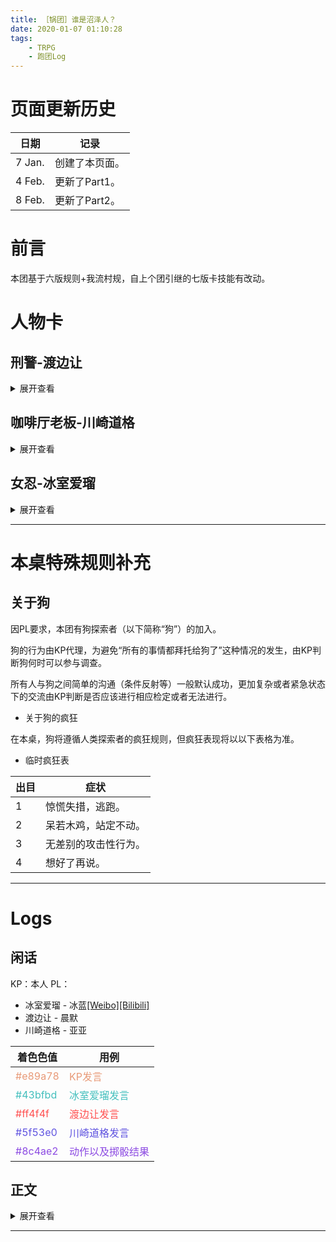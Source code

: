 ```yaml
---
title: ［锅团］谁是沼泽人？
date: 2020-01-07 01:10:28
tags:
    - TRPG
    - 跑团Log
---
```


# 页面更新历史

日期 | 记录
--- | ---
7 Jan. | 创建了本页面。
4 Feb. | 更新了Part1。
8 Feb. | 更新了Part2。

<!-- more -->
# 前言

本团基于六版规则+我流村规，自上个团引继的七版卡技能有改动。

# 人物卡

## 刑警-渡边让

<details>
<summary>展开查看</summary>

项目 | 内容
--- | ---
性别 | 男
年龄 | 22
职业 | 刑警
居住地 | 东京
出生地 | 琦玉

经历：
* 生命は死せる街の下で
以个人的身份参与调查并挫败了东京赤羽地方的狂信徒企图【以哈斯陶吕克的力量将人类全人类改造为不死的存在】的计划。
战胜了修格斯。

<details>
<summary>展开属性</summary>

* 基础属性

属性 | 值
--- | ---
STR | 16
DEX | 7
CON | 10
APP | 9
POW | 13
SIZ | 11
INT | 13
EDU | 13

* 衍生属性

属性 | 值
--- | ---
IDEA | 65
LUCK | 65
KNOW | 65
HP | 11
MP | 13
SAN | 57/65
DB  | +1D4

</details>

<details>
<summary>展开技能</summary>

技能 | 成功率
--- | ---
<font color=#FF0033>克苏鲁神话</font> | <font color=#FF0033>7%</font>
法律 | 50%
生物学 | 71%
机械维修 | 70%
信誉 | 16%
劝说 | 22%
攀爬 | 50%
聆听 | 69%
侦查 | 70%
拳击 | 75%
躲闪 | 60%
手枪 | 75%

</details>

<details>
<summary>展开备注</summary>

* 武器

武器 | % | 伤害 | 故障 | 射程 | 次数 | 装弹量 | 耐久
--- | --- | --- | --- | --- | --- | --- | ---
Beretta M9 | 75 | 1D10 | 98 | 15yd | 2 | 15 | 8
.50 Desert Eagle | 75 | 3D6+3 | 00 | 25yd | 2 | 6 | 10

* 随身物品

物品 | 数量
--- | ---
Desert Eagle弹匣 | 2（包括枪身内的）
Beretta M9弹匣 | 3（包括枪身内的）
手机 | 1
钱包 | 1

</details>
</details>

## 咖啡厅老板-川崎道格

<details>
<summary>展开查看</summary>

项目 | 内容
--- | ---
性别 | 男
年龄 | 22
职业 | 咖啡厅老板
居住地 | 东京
出生地 | S市

经历：
* とりゃんせ
在S市建筑公司大小姐户成叶月被乌波‧萨斯拉掳走后，部分参与了对其的搜救工作。
曾直接面对乌波‧萨斯拉的追杀，但最终成功与相关人士封印之。

<details>
<summary>展开属性</summary>

* 基础属性

属性 | 值
--- | ---
STR | 11
DEX | 7
CON | 12
APP | 14
POW | 14
SIZ | 11
INT | 11
EDU | 13

* 衍生属性

属性 | 值
--- | ---
IDEA | 55
LUCK | 70
KNOW | 65
HP | 12
MP | 14
SAN | 70/70
DB  | 0

</details>

<details>
<summary>展开技能</summary>

技能 | 成功率
--- | ---
<font color=#FF0033>克苏鲁神话</font> | <font color=#FF0033>3%</font>
医学 | 40%
机械维修 | 44%
电器维修 | 40%
快速交谈 | 42%
劝说 | 70%
侦查 | 55%
急救 | 50%
潜行 | 75%
动物驯养 | 82%

</details>

<details>
<summary>宠物狗-萨瓦拉</summary>

* 基本信息

项目 | 内容
--- | ---
品种 | 金毛寻回犬
性别 | 雄性
年龄 | 3岁

* 基础属性

属性 | 值 | 参考骰
STR | 11 | 3D6
DEX | 12 | **6D3**
CON | 6 | **3D3**
APP | 9 | 3D6
POW | 13 | 3D6
SIZ | 8 | **4D3**
INT | 9 | **2D6**
EDU | 13 | 3D6+3

\*注：参考骰是KP稍微调查并考虑后决定的，可能与现实情况有差异。

* 衍生属性

属性 | 值
--- | ---
IDEA | 45
LUCK | 65
KNOW | 65
HP | 7
MP | **0**
SAN | 65/65
DB | 0

* 技能

技能 | 成功率
--- | ---
游泳 | 80%
聆听/嗅觉 | 90%
侦查 | 80%
躲闪 | 75%
撕咬 | 75
取物 | 75%

\*注：撕咬：1D6+DB。

</details>
</details>

## 女忍-冰室爱瑠

<details>
<summary>展开查看</summary>

项目 | 内容
--- | ---
性别 | 女
年龄 | 19
职业 | 忍者
居住地 | ？
出生地 | 东京

<details>
<summary>展开属性</summary>

* 基础属性

属性 | 值
--- | ---
STR | 14
DEX | 14
CON | 7
APP | 16
POW | 12
SIZ | 13
INT | 12
EDU | 13

* 衍生属性

属性 | 值
--- | ---
IDEA | 60
LUCK | 60
KNOW | 65
HP | 12
MP | 10
SAN | 60/60
DB  | +1D4

</details>

<details>
<summary>展开技能</summary>

技能 | 成功率
--- | ---
快速交谈 | 58%
聆听 | 50%
侦查 | 65%
躲藏 | 60%
潜行 | 75%
跟踪 | 60%
投掷 | 75%
躲闪 | 75%

</details>

<details>
<summary>展开备注</summary>

* 人物简介

作为不忍流忍者后人从小被安排在东京都上野的不忍流道场做忍者的修行，在忍者已经退出历史舞台的今天以流派代代传下来的技巧来进行着一些上不得台面的行动自力更生。在社会中的正常学校学习基础知识到中学毕业后就专心在道场修行忍术，并在18岁时完成了全部的忍者教育获得免许皆传（出师）。忍者会以自己拥有的一切作为武器与工具，包括自己的外貌。

* 武器

武器 | % | 伤害 | 故障 | 射程 | 次数 | 装弹量 | 耐久
--- | --- | --- | --- | --- | --- | --- | ---
Browning M1906 | 20 | 1D6 | 00 | 3yd | 2 | 6 | 5
苦无 | 50</br>75 | 1D4+DB</br>1D4+0.5DB | 不适用 | 近身</br>6yr | 1</br>2 | 不适用 | 9

\*注：苦无数据第一行为作匕首使用，第二行为投掷用。


* 随身物品

物品 | 数量
--- | ---
苦无 | 6
Browning M1906 | 2（包括枪身内的）
夜行衣 | 一套

</details>
</details>

---

# 本桌特殊规则补充

## 关于狗

因PL要求，本团有狗探索者（以下简称“狗”）的加入。

狗的行为由KP代理，为避免“所有的事情都拜托给狗了”这种情况的发生，由KP判断狗何时可以参与调查。

所有人与狗之间简单的沟通（条件反射等）一般默认成功，更加复杂或者紧急状态下的交流由KP判断是否应该进行相应检定或者无法进行。

* 关于狗的疯狂

在本桌，狗将遵循人类探索者的疯狂规则，但疯狂表现将以以下表格为准。

* 临时疯狂表

出目 | 症状
--- | ---
1 | 惊慌失措，逃跑。
2 | 呆若木鸡，站定不动。
3 | 无差别的攻击性行为。
4 | 想好了再说。

---

# Logs

## 闲话

KP：本人
PL：
* 冰室爱瑠 - 冰蓝[[Weibo]](https://www.weibo.com/407748192?refer_flag=1005055013)[[Bilibili]](http://space.bilibili.com/107024?share_medium=android&share_source=copy_link&bbid=43de09c349d9a28f6176726825ac23db&ts=1578363105364
)
* 渡边让 - 晨默
* 川崎道格 - 亚亚

着色色值 | 用例
--- | ---
<font color=#e89a78>#e89a78</font> | <font color=#e89a78>KP发言</font>
<font color=#43bfbd>#43bfbd</font> | <font color=#43bfbd>冰室爱瑠发言</font>
<font color=#ff4f4f>#ff4f4f</font> | <font color=#ff4f4f>渡边让发言</font>
<font color=#5f53e0>#5f53e0</font> | <font color=#5f53e0>川崎道格发言</font>
<font color=#8c4ae2>#8c4ae2</font> | <font color=#8c4ae2>动作以及掷骰结果</font>

## 正文

<details>
<summary>展开查看</summary>

### Part 1 

> 冬日，小雪，青灰色的狗与疯掉的警察。

<details>
<summary>Spoiler</summary>

<font color=#e89a78><[菜KP]阿锅> 窗外下起了小雪，屋里开起了暖气，马上又是不讨喜的冬季了。自从那次以来都没什么足够大的事能够惊动刑警们。办公室里暖和的空气把人们麻痹得不想动弹。但是对于渡边刑警来说，能够继续这样懒洋洋划水的时间看来已经结束了。</font>
<font color=#e89a78><[菜KP]阿锅> “渡边刑警，有，呃，有位小朋友找你。”一位同事来到渡边身边向他传话。</font>
<font color=#8c4ae2>* 渡边让 闻言，谢过同事，起身走向办公室门口。</font>
<font color=#e89a78><[菜KP]阿锅> 从门上的玻璃看出去，在警署的接待处那里站着一位娇小的少女，好奇的四处张望着。</font>
<font color=#ff4f4f><渡边让> “就是那孩子了吧。”</font>
<font color=#8c4ae2>* 渡边让 快步走向少女，露出常用的爽朗笑容。</font>
<font color=#ff4f4f><渡边让> “你好，我就是渡边让。找我有什么事吗？”</font>
<font color=#8c4ae2>* 渡边让 出于职业习惯，渡边快速打量了一下面前的小姑娘</font>
<font color=#e89a78><[菜KP]阿锅> 少女留着一头美丽的乌黑长发，身材也生得匀称得体。就算只提相貌，也是万里挑一的类型，想必长大了以后必定能成倾城的美人吧。只不过唯一有些奇怪的是少女的装束，一般不会有人在下着雪的天气还穿着白色连衣裙和凉鞋吧，从少女通红的手肘和膝盖看来她应该冻得不轻。</font>
<font color=#e89a78><[菜KP]阿锅> 少女听到声音，转向了声音的方向。对着手里拽着的相片确定了渡边就是自己要找的人之后，少女开口了。</font>
<font color=#e89a78><少女> “那个，请问，您就是渡边先生对吧……请帮帮我…找找爸爸吧…”</font>
<font color=#e89a78><[菜KP]阿锅> 少女仰着头，直视着渡边的双目，就这样等待着渡边的回应。而被少女盯着的渡边也看出了她眼神中可见的焦急之色。</font>
<font color=#ff4f4f><渡边让> “人口失踪？这个不归刑事科管啊……在这之前你报过警了吗？”话虽如此，渡边还是拿出怀里的记事本，示意少女去一旁的会客室。</font>
<font color=#e89a78><[菜KP]阿锅> 少女稍微点了点头，跟在渡边身后来到会客室。坐下之后，少女回答渡边的问题道。</font>
<font color=#e89a78><少女> “……还没有，报警过。但是渡边先生应该是认识爸爸的吧…！因为……”</font>
<font color=#e89a78><[菜KP]阿锅> 一边说着，一边将手里拽得皱巴巴的相片递到渡边面前。</font>
<font color=#8c4ae2>* 渡边让 进入会客室后打开暖气，接过相片。</font>
<font color=#e89a78><[菜KP]阿锅> 相片上有两个人，渡边认出其中一个是学生时代的自己，而另一个人，则是自己曾经的生物课教授，名为月见里柊。</font>
<font color=#e89a78><[菜KP]阿锅> 渡边回忆起关于教授的事：教授一年前因为车祸，双腿落下疾患行走困难，而且一只眼睛也几乎失去视力，便从学校辞职了。</font>
<font color=#e89a78><[菜KP]阿锅> 教授的妻子则因为多年前在产下其女儿天音之后的医疗事故不幸去世。</font>
<font color=#ff4f4f><渡边让> “月见教授？”</font>
<font color=#8c4ae2>* 渡边让 递给少女一杯热水后，坐下摊开笔记本</font>
<font color=#e89a78><少女> “对…！”</font>
<font color=#e89a78><[菜KP]阿锅> 见渡边认出了照片上的人，少女显得稍微有些安心了。</font>
<font color=#ff4f4f><渡边让> “那么，月见里小姐，你是什么时候发现教授失踪的？”</font>
<font color=#e89a78><少女> “嗯…一周前，我回到家的时候就不知道爸爸去哪里了……”</font>
<font color=#e89a78><少女> “之后在家里找遍了也没能找到…”</font>
<font color=#ff4f4f><渡边让> “手机也没能联系上吗？”</font>
<font color=#e89a78><少女> “手机…也没能联系上啊。不过一般来说爸爸不会出门的，因为腿脚不方便。”</font>
<font color=#ff4f4f><渡边让> （这孩子目前也没什么有效信息啊…）</font>
<font color=#e89a78><少女> “…那个，渡边先生能不能也来家里看看，帮忙找找爸爸。他那样子肯定没法出门的，所以一定在家里……”</font>
<font color=#e89a78><[菜KP]阿锅> 少女说到后半句，比起像是有条理的推理，更像是一厢情愿的相信罢了。</font>
<font color=#ff4f4f><渡边让> 这么想着，渡边顺势问出口：“那么月见里小姐第一反应为什么不是报警而是直接找作为学生的我呢？”</font>
<font color=#e89a78><少女> “…嗯，因为渡边先生和爸爸一起照过相片…？”少女给出了这么一个无厘头的回答。“应该对爸爸的事情很熟悉吧…还是说，其实不是…？”</font>
<font color=#e89a78><[菜KP]阿锅> 少女说到最后看起来有些灰心，原本坐得笔直的身体就这样脱力般地靠到了沙发背上。</font>
<font color=#ff4f4f><渡边让> “……”</font>
<font color=#8c4ae2>* 渡边让 合上记事本，认命地站起身来。</font>
<font color=#ff4f4f><渡边让> “我跟你去看看吧。”</font>
<font color=#ff4f4f><渡边让> 渡边到办公室跟同事打了声招呼：“熊吉！我这边有点事要调查，能借用一下你的车吗？”</font>
<font color=#e89a78><[菜KP]阿锅> 熊吉听到渡边的请求，果断的把车钥匙给扔了过来。“前辈路上小心！”</font>
<font color=#8c4ae2>* 渡边让 接过钥匙，把挂在办公室的备用大衣递给月见里。</font>
<font color=#ff4f4f><渡边让> “刚洗过的。不介意的话。”</font>
<font color=#e89a78><[菜KP]阿锅> 少女接过大衣，愣了一下，然后把大衣给披上了。</font>
<font color=#ff4f4f><渡边让> “谢了！下次宵夜我请！”渡边大声道。</font>
<font color=#e89a78><[菜KP]阿锅> 办公室里爆发出一声欢呼。</font>
<font color=#e89a78><[菜KP]阿锅> 在少女的导航下，渡边花了近乎一个小时终于来到了教授的房子前。眼前这座欧式建筑的门牌上写着“月见里”，乍一看十分气派，虽然位于城郊，但想必也要有一定的资产才能住得起这么豪华的房子。虽然这么说，里面看起来却不像有人在住的样子，一楼的窗台上甚至已经布满了爬山虎，大概再过个一年半载的话还能成为当地鬼屋传说的发源地也说不定。附近几乎没什么人在路上，可能也是因为这铺满地面的银色地毯冻得人不敢出门吧。这条街上唯一还有点生活气息的就只有街对面的一家咖啡厅了。</font>
<font color=#8c4ae2>* 渡边让 多少被震撼了一下。</font>
<font color=#8c4ae2>* 渡边让 下车时看了一眼对面的咖啡厅。</font>
<font color=#e89a78><[菜KP]阿锅> 斜对面的咖啡厅看起来冷冷清清，只有一两位客人坐在里面看着报纸，甚至还有咖啡店的员工在趁着没什么客人做着清洁。</font>
<font color=#ff4f4f><渡边让> 渡边跟着月见里进了意料外的豪宅。</font>
<font color=#e89a78><[菜KP]阿锅> 渡边→聆听[69]检定</font>
> <font color=#8c4ae2>* 渡边让 进行聆听判定: 1d100=91=91(失败)</font>

<font color=#e89a78><[菜KP]阿锅> 房子很大。不仅从外面看起来很大，里面也很大，内部装潢也是意料外的豪华。浓厚的欧式建筑气息从房间的各个角落渗出来。只不过现在这一栋豪宅里多少已经落上了一层灰尘。玄关处所有的鞋子都摆的整整齐齐，只不过也都落上了一层灰，有好一段时间没有被使用过了的样子。</font>
<font color=#8c4ae2>* 渡边让 渡边四处打量着。</font>
<font color=#e89a78><[菜KP]阿锅> 渡边→侦察[70]检定</font>
> <font color=#8c4ae2>* 渡边让 进行侦查判定: 1d100=63=63</font>

<font color=#e89a78><[菜KP]阿锅> 从玄关往里看去，客厅看起来也是没有被人使用过的痕迹。客厅另一头有一条宽敞的走廊，大概是通向厨房之类的地方吧。</font>
<font color=#e89a78><[菜KP]阿锅> 客厅的走廊旁是上楼的楼梯，不过楼上的情况就没法从这里直接看到了。</font>
<font color=#ff4f4f><渡边让> “你这一周都不在家吗？”</font>
<font color=#ff4f4f><渡边让> “这么大的房子，我还以为教授会叫家政打理。”</font>
<font color=#e89a78><少女> “不是的…最近两天我在外面找爸爸。不过前面几天一直都在家。”</font>
<font color=#ff4f4f><渡边让> “所以为什么宁可自己找，也不去寻求警方的帮助呢？失踪超过48小时就已经可以立案了，报警怎么想都更可靠吧。”</font>
<font color=#ff4f4f><渡边让> “我没有别的意思，只是有点不明白。”</font>
<font color=#e89a78><[菜KP]阿锅> 渡边→人类学[1]/心理学[5]（暗骰）</font>
> <font color=#8c4ae2>* 渡边让 进行人类学判定: 1d100=64=64</font>

<font color=#e89a78><[菜KP]阿锅> 少女听到渡边犀利的发问支支吾吾好一会儿说不上话，最后用蚊子一般大小的声音说出来一句“我不知道……”。这一连串的事情给渡边的感觉大概只会使得渡边觉得眼前的少女莫名其妙吧。</font>
<font color=#8c4ae2>* 渡边让 叹了口气。</font>
<font color=#ff4f4f><渡边让> “别紧张。”渡边放轻声音，拿了几枚糖果递给月见里。“那么教授平时常待的房间在哪里呢？能带我过去看看吗？”</font>
<font color=#e89a78><[菜KP]阿锅> 少女接过糖果，就这样拽在手上带着渡边往楼上走。“爸爸的话，一般会呆在卧室和书房吧…”</font>
<font color=#e89a78><[菜KP]阿锅> 走上楼梯，二楼是一条和楼梯垂直的走廊。向左是卧室，向右则是书房的方向。</font>
<font color=#e89a78><少女> “渡边先生要先去哪边看看呢？”</font>
<font color=#ff4f4f><渡边让> “那么就……”</font>
<font color=#8c4ae2>* 渡边让 径直走向书房。</font>
<font color=#e89a78><[菜KP]阿锅> “啊…抱歉，忘记给渡边先生泡茶了……稍等一下，我很快就上来！”少女突然想起什么，冒冒失失的跑下了楼。“马上就好！”好像不放心似的，少女在楼下泡茶的时候还补了一句。</font>
<font color=#ff4f4f><渡边让> “啊！不用……”渡边看着她一路跑远，“……麻烦了。”</font>
<font color=#8c4ae2>* 渡边让 推开书房门，观察着房间。</font>
<font color=#e89a78><[菜KP]阿锅> 渡边→侦察[70]检定</font>
> <font color=#8c4ae2>* 渡边让 进行侦查判定: 1d100=24=24</font>

<font color=#e89a78><[菜KP]阿锅> 推开书房的门，渡边感觉到一股强烈的不适感。并不是自己的身体发生了什么，而是房间内的装潢引起了渡边一阵强烈的眩晕——这个房间里没有任何的“角度”。比起这怪异的装潢更令渡边惊诧的是，月见里教授就坐在书桌前，翻看着什么书。</font>
<font color=#e89a78><[菜KP]阿锅> 见到渡边来了，教授合上书本。“这不是渡边君吗！你怎么突然来了，可真是帮了大忙了！”教授露出会心的笑容朝渡边搭话到。</font>
<font color=#ff4f4f><渡边让> “月见里……教授？”渡边下意识转头看向楼梯方向。</font>
<font color=#ff4f4f><渡边让> “您什么时候回来的？”</font>
<font color=#e89a78><月见里柊> “我啊，一直都在这个房子里啊？”</font>
<font color=#8c4ae2>* 渡边让 抬表看了眼时间。</font>
<font color=#e89a78><[菜KP]阿锅> 现在是下午三点半。</font>
<font color=#e89a78><月见里柊> “倒是渡边君，你怎么突然有时间来找我这个老头子了？来叙旧吗啊哈哈。”</font>
<font color=#e89a78><月见里柊> “来来来，别在那傻站着了，进来坐。”</font>
<font color=#e89a78><[菜KP]阿锅> 教授指了指书房的沙发。</font>
<font color=#ff4f4f><渡边让> “教授抱歉，失陪一下！”</font>
<font color=#8c4ae2>* 渡边让 带着被愚弄的些许怒意，冲下楼梯。</font>
<font color=#e89a78><[菜KP]阿锅> 在渡边快要冲到楼梯口的时候，突然感觉手背传来灼烧般的刺痛感。</font>
<font color=#e89a78><[菜KP]阿锅> “抱歉啊渡边君，我现在有些麻烦事，能不能麻烦你先帮我接手一下呢？本来想让你坐下和你谈谈的，不过看你这么急着要走，果然还是只能先强推给你了，虽然很抱歉。”书房方向传来了教授的声音。</font>
<font color=#ff4f4f><渡边让> “嘶——”渡边下意识看向手背。</font>
<font color=#e89a78><[菜KP]阿锅> 渡边→克苏鲁神话[7]检定</font>
> <font color=#8c4ae2>* 渡边让 进行克苏鲁神话判定: 1d100=97=97</font>

<font color=#e89a78><[菜KP]阿锅> 被突如其来一连串事件冲昏了头脑的渡边根本不知道右手背上那刻着的到底是什么鬼画符，但是总归是有不妙的感觉萦绕在心头。</font>
<font color=#8c4ae2>* 渡边让 仔细听了听楼下的声音。</font>
<font color=#e89a78><[菜KP]阿锅> 渡边→聆听[69]检定</font>
> <font color=#8c4ae2>* 渡边让 进行聆听判定: 1d100=1=1</font>

<font color=#e89a78><[菜KP]阿锅> 楼下厨房里的少女似乎还在自顾自地哼着小曲泡着茶。</font>
<font color=#ff4f4f><渡边让> “是教授您让天音小姐把我哄骗过来的吗？”渡边强撑着笑容，稳住声音，转身看向书房。</font>
<font color=#e89a78><月见里柊> “……天音？”
<font color=#e89a78><[菜KP]阿锅> 虽然隔得很远，但是渡边还是能感受到教授的语调变得更加低沉了。
<font color=#e89a78><月见里柊> “你又知道些什么呢？不过确实啊，把“狗”打发走了之后我也该去把天音给带回来了。”</font>
<font color=#e89a78><月见里柊> “那么，就由渡边君先帮我照顾一下那只狗吧。我还有更重要的事情要做，抱歉。”</font>
<font color=#e89a78><[菜KP]阿锅> 月见里教授猛地站起身来，看上去是打算离开。但是大概是由于腿脚不便，还没站稳身子便倒了下去。挥舞着拐杖倒下的教授打碎了玻璃，就这样直直的从窗户翻落了下去。</font>
<font color=#ff4f4f><渡边让> “月见里教授！”</font>
<font color=#8c4ae2>* 渡边让 渡边下意识扑向窗边。</font>
<font color=#e89a78><[菜KP]阿锅> 冲刺到窗边朝下看去的渡边并没有发现教授的身影，只留下一堆玻璃渣孤零零的躺在雪地里。</font>
<font color=#ff4f4f><渡边让> “看来又是麻烦事啊……”渡边看着手背的符号，环顾四周，不由苦笑。</font>
<font color=#ff4f4f><渡边让> “不过狗……？”</font>
<font color=#e89a78><[菜KP]阿锅> 苦笑着的渡边发现了窗边正在发生的奇异事件——从那打碎的玻璃的角上正在不断喷出青灰色的烟雾。其既没有上浮，也没有下沉，就这样不遵从任何物理定律般的就在空间中扩散开来，在书房中打开了一个有着令人厌恶颜色的裂缝。</font>
<font color=#e89a78><[菜KP]阿锅> 从那裂缝中首先出现的，是大概某种难以名状的生物的头颅吧，其上覆满了青绿色的黏液，而那个像嘴巴一般的裂缝处的黏液则已经丰盈到了会滴落的程度。光是看到这黏液就知道这是绝对不可以触碰的东西。</font>
<font color=#e89a78><[菜KP]阿锅> 渐渐地，那个生物的身体，爪子，后腿都从裂隙中探了出来。这大概就是教授所说的“狗”了，虽然看起来完全和那种可爱的动物搭不上边，但是确实有着像是狗的形态。相反，这生物只令人心生恐惧，厌恶，其想要杀死眼前的渡边的恶意充斥在了这半开放着的书房的每一个角落。</font>
<font color=#e89a78><[菜KP]阿锅> 故，渡边→SanCheck[57]</font>
> <font color=#8c4ae2>* 渡边让 进行SanCheck判定: 1d100=93=93</font>

<font color=#e89a78><[菜KP]阿锅> 渡边→San减值：-1D20</font>
> <font color=#8c4ae2>* 渡边让 进行San减值判定: 1d20=18=18</font>

<font color=#e89a78><[菜KP]阿锅> 渡边→灵感[65]</font>
> <font color=#8c4ae2>* 渡边让 进行灵感判定: 1d100=5=5</font>

<font color=#e89a78><[菜KP]阿锅> 渡边在见到这充满了恶意的生物后，心理防线终于崩溃了。原本美好的冬日下午急转直下再次变成了和这些怪奇生物打交道的下午，跌落下楼却又不见踪影的教授，莫名其妙的少女……到底这又是在唱哪出呢？作为那只“狗”出现的源头的玻璃碎片现在看来也是那么的令人恐惧，那大概就是导致这一切发生的元凶吧，渡边这么想着。</font>
<font color=#e89a78><[菜KP]阿锅> 渡边→不定期疯狂：尖锐物体恐惧症</font>
<font color=#e89a78><[菜KP]阿锅> ——战斗轮——</font>
<font color=#e89a78><[菜KP]阿锅> 敏捷排序：“狗”：11→渡边：7</font>
<font color=#e89a78><[菜KP]阿锅> ——“狗”</font>
<font color=#e89a78><[菜KP]阿锅> 那只看起来像是狗的生物丝毫没有犹豫，缝隙般的嘴巴突然长大，伸出青蓝色的舌头朝渡边袭来。</font>
> <font color=#8c4ae2>* [菜KP]阿锅 进行舌头攻击判定: 1d100=57=57</font>

<font color=#8c4ae2>* 渡边让 现在大概只有毫无理智的吼叫才能表达情绪，然而极度的恐惧却又扼住了渡边的喉咙，自以为的怒吼变作了泄出唇边的呜咽。面对突如其来的攻击，只剩下身体本能作出的躲闪动作。</font>
> <font color=#8c4ae2>* 渡边让 进行躲闪判定: 1d100=61=61</font>

<font color=#e89a78><[菜KP]阿锅> 渡边→幸运[65]</font>
> <font color=#8c4ae2>* 渡边让 进行幸运判定: 1d100=62=62</font>

<font color=#e89a78><[菜KP]阿锅> 即使这翻滚的动作因为恐惧而变得生硬，但似乎渡边那股强烈的求生欲望还是救了渡边一命。“狗”那青色的，沾满黏液的舌头划过空气和渡边的头发尖，只留下嘶嘶的声音。</font>
<font color=#e89a78><[菜KP]阿锅> 渡边→侦察[70]/灵感[65]</font>
> <font color=#8c4ae2>* 渡边让 进行侦查判定: 1d100=6=6</font>

<font color=#e89a78><[菜KP]阿锅> 即使被恐惧占据了身体，作为警察的渡边仍然敏锐地发现了一个事实——那只“狗”的能力并没有完全的被解放出来。细看那骇人的头颅会发现其仍不完整，“狗”的身体也若影若现，大概是被什么东西给封印了力量吧。即使是在这种情况下，这只“狗”仍然险些击中自己，渡边在恐惧之余又多了些后怕。</font>
<font color=#e89a78><[菜KP]阿锅> 攻击落空之后，“狗”的动作似乎显得稍稍有些吃力，便渐渐缩回那一团青色的烟雾中，就这样再次消失在了房间里，只剩一地的玻璃残片和瘫坐在地上的渡边。</font>
<font color=#e89a78><[菜KP]阿锅> ——战斗轮终了——</font>
<font color=#8c4ae2>* 渡边让 比起突然出现又瞬间离开的“恶犬”，更令渡边感到恐惧的是身边的玻璃碎片。脸色惨白的渡边踉跄着跑下楼梯。</font>
<font color=#e89a78><[菜KP]阿锅> 渡边在楼梯处碰上了端茶上来的少女。看到渡边的脸色，少女赶忙发问到。</font>
<font color=#e89a78><少女> “发生什么了！？渡边先生？？我听到上面有玻璃碎掉的声音…”</font>
<font color=#8c4ae2>* 渡边让 听到相关字眼在脑海里浮现出碎片画面，忍不住浑身一抖。</font>
<font color=#e89a78><[菜KP]阿锅> 看到渡边如此反应，少女便扶着面带着些许狂气的渡边下楼，让其就这样瘫坐在了沙发上。</font>

</details>

### Part 2

> 两位少女。

<details>
<summary>Spoiler</summary>

<font color=#e89a78><[菜KP]阿锅> 时间回到渡边刚出警署那会，刚忙完手头任务的冰室又收到了上头来的新任务。这次的任务是要保护一名叫做渡边让的刑警执行其任务。任务说明很简洁，仅仅告知了其身份相片以及其大概所在位置。虽然这次的任务目标看起来莫名其妙的——毕竟保护的目标只是一位普通的刑警，但是冰室似乎也没有什么好抱怨的余地。</font>
<font color=#43bfbd><氷室爱瑠> “这什么委托……要不要确认一下……”</font>
<font color=#8c4ae2>* 氷室爱瑠 跟道场确认了一下任务的真实性</font>
<font color=#e89a78><[菜KP]阿锅> 道场方发来了肯定的回复，并且补充说道这是道场的贵宾发出的委托。</font>
<font color=#43bfbd><氷室爱瑠> “看来是真的了。”</font>
<font color=#e89a78><[菜KP]阿锅> 委托信息里面有目标现在大致方位，是在S市的郊区某处。</font>
<font color=#8c4ae2>* 氷室爱瑠 来到了目的地。</font>
<font color=#e89a78><[菜KP]阿锅> 冰室才刚来到这安静到能听到踩实地上的雪发出的声音的街上还没多久，面前的建筑物便传来了一阵刺耳的巨响——那是玻璃被打碎的声音。这打破了街上的宁静声音，大概周围邻里都能多少听到吧。</font>
<font color=#8c4ae2>* 氷室爱瑠 看向声音传来的位置。</font>
<font color=#e89a78><[菜KP]阿锅> 那声音来自面前这栋建筑的二楼，位于建筑的侧面。冰室将目光投过去的同时看到了似乎有人影从二楼落下。</font>
<font color=#8c4ae2>* 氷室爱瑠 追上去。</font>

<font color=#e89a78><[菜KP]阿锅> ——视点切换——</font>
<font color=#e89a78><[菜KP]阿锅> 川崎最近收到了曾经住在S市老客户——宫本先生的委托，家里的爱犬似乎得了什么疑难杂症，便请求技艺高超的川崎来帮忙看看。川崎最终还是难抵宫本的热情和高额的出价，决定回到这个曾与不洁之物有染的地方。治疗结束后，宫本邀请川崎到附近咖啡厅喝咖啡以表谢意，顺便叨起了家常。</font>
<font color=#5f53e0><川崎道格> “宫本老爷放心吧，爱犬没有太大问题，只要按时吃药就会慢慢恢复的。”</font>
<font color=#e89a78><宫本> “那就好那就好，果然找川崎先生这个决定没有错。”</font>
<font color=#8c4ae2>* 川崎道格 迅速扫了一下咖啡馆的菜单打算取取经，不过咖啡相当一般，所以只是继续堆笑向顾客解释病情的由来。</font>
<font color=#5f53e0><川崎道格> “您客气了，每一只狗狗都应该得到关爱，他们是最好的伙伴。尤其是您这样有爱心的老爷……这个地段很清静呀？等它恢复一些可以多带出来玩耍，心情对狗的健康也很重要。“</font>
<font color=#e89a78><宫本> “川崎先生说得不错，以后看来比起让仆人带他出来散步，还是得我自己亲自来比较好啊，啊哈哈。”</font>
<font color=#e89a78><[菜KP]阿锅> 川崎→侦查</font>
<font color=#8c4ae2>* 川崎道格 进行侦查判定: 1d100=94=94</font>
<font color=#e89a78><[菜KP]阿锅> 川崎就这样在咖啡厅里坐着和客户谈天说地了好一会儿——直到咖啡厅外传来了刺耳的玻璃碎裂声。</font>
<font color=#5f53e0><川崎道格> “哎哟……老爷您听到了吗？这是什么东西……”</font>
<font color=#e89a78><[菜KP]阿锅> “这……”坐在川崎对面的客户朝咖啡厅的落地窗外看去。</font>
<font color=#8c4ae2>* 川崎道格 川崎放下咖啡杯，随着宫本的视线一同望出去，看到了声音传来的洋房。</font>
<font color=#e89a78><[菜KP]阿锅> 因为正好咖啡厅就在那栋房子斜对面，川崎看到了那房子二楼侧面被打碎的玻璃，同时也看到了那从二楼跌落的人影。</font>
<font color=#5f53e0><川崎道格> “这是哪家人家呀……？”</font>
<font color=#e89a78><[菜KP]阿锅> 川崎→灵感[55]</font>
> <font color=#8c4ae2>* 川崎道格 进行灵感判定: 1d100=5=5</font>

<font color=#e89a78><[菜KP]阿锅> 川崎想起刚才路过那栋房子时，门牌上写着的姓氏是“月见里”。</font>
<font color=#5f53e0><川崎道格> “我刚才看到好像这户的老爷姓月见里。哎哟……！有人摔下来了！”</font>
<font color=#8c4ae2>* 川崎道格 川崎有些担心地站了起来望向窗外，生怕这附近出什么乱子影响客户下次约诊。</font>
<font color=#e89a78><[菜KP]阿锅> “？！”宫本似乎正好错过了刚才那一幕，又猛地把头转了过去。</font>
<font color=#5f53e0><川崎道格> “我看着像个人影，不会是小孩子打闹吧……？这二楼还挺高的……”</font>
<font color=#e89a78><[菜KP]阿锅> “这…要不报警吧？”宫本有些慌张。</font>
<font color=#8c4ae2>* 川崎道格 点点头，“宫本老爷，您来吧，您是这附近的居民，又有身份，警察肯定重视您说的事。”</font>
<font color=#5f53e0><川崎道格> “不知道他们家是什么情况啊……这么大的洋房，这摔下去可不轻……”</font>
<font color=#8c4ae2>* 川崎道格 小声地说道，露出了担心的表情。</font>
<font color=#e89a78><[菜KP]阿锅> 当川崎和宫本在咖啡厅里讨论要不要报警的时候，一位看起来像是高中生的少女提着装着蔬菜的塑料袋焦急地跑到门口，拿出钥匙在尝试打开庭院的门。</font>
<font color=#5f53e0><川崎道格> “哎哟，宫本老爷您看，这有个高中生回来了，是月见里家里的家人吧？我们要不去问问她有什么能帮忙的。”</font>
<font color=#e89a78><[菜KP]阿锅> “月见里……？原来那家里还住着人吗…？”宫本听到川崎说出这个姓氏，自说自话般的念叨着。</font>
<font color=#5f53e0><川崎道格> “诶……？”</font>
<font color=#8c4ae2>* 川崎道格 听到宫本的说法，有些吃惊。</font>
<font color=#5f53e0><川崎道格> “我刚才路过的时候，看到门口的牌子是这么写的，兴许换了人也说不准。宫本老爷认识月见里家？”</font>
<font color=#e89a78><宫本> “唉，那家人说来也是有些惨。那家主人的妻子很早就去世了，后来主人也出了车祸，听说是主人和女儿都重伤入院了…不过那也是一年多前的事了，现在兴许恢复了也说不定…”</font>
<font color=#e89a78><宫本> “不过具体情况我也不太清楚了，毕竟都是从仆人那边听到的传闻，我和月见里家也没什么联系。”</font>
<font color=#5f53e0><川崎道格> “……天啊，这也太不幸了。”</font>
<font color=#8c4ae2>* 川崎道格 同情地叹了口气。</font>
<font color=#e89a78><[菜KP]阿锅> 川崎和宫本说话的这一小会，少女已经打开了庭院的门，走了进去。</font>
<font color=#5f53e0><川崎道格> “那这位小姑娘是谁啊？……我看她有月见里庭院的钥匙，开门进去了呢。刚才还有人从二楼跌下去了。”</font>
<font color=#5f53e0><川崎道格> “不会是月见里小姐吧……这么不幸，要不，宫本老爷您报个警，我上前看看有没有能帮得上忙的地方。”</font>
<font color=#e89a78><宫本> “啊…我刚才没太看清楚，不过您这么说的话估计是月见里家的小姐吧。”</font>
<font color=#e89a78><宫本> “好，那我先去报警，川崎先生也真是热心啊。”</font>
<font color=#e89a78><[菜KP]阿锅> 这么说着，宫本从口袋里拿出手机。</font>
<font color=#5f53e0><川崎道格> “在外头生活不易，能帮忙的帮一把。”</font>
<font color=#8c4ae2>* 川崎道格 从咖啡馆走出去，站在少女刚刚进入的庭院门口打量情况。</font>

<font color=#e89a78><[菜KP]阿锅> ——视点转换——</font>
<font color=#e89a78><[菜KP]阿锅> 当冰室追到那个房间正下方时，那里已经只剩下玻璃碎片了。</font>
<font color=#43bfbd><氷室爱瑠> “兔子吗……”</font>
<font color=#8c4ae2>* 氷室爱瑠 决定优先看看屋里的状况。</font>
<font color=#8c4ae2>* 氷室爱瑠 尝试翻进二楼破开的窗户。</font>
<font color=#e89a78><[菜KP]阿锅> 这时，一位少女打开了庭院的门，提着塑料袋一路小跑来到了正门前并打算开门进入房子。</font>
<font color=#8c4ae2>* 氷室爱瑠 决定先确认一下门口少女的样子。</font>
<font color=#e89a78><[菜KP]阿锅> 虽然也是匆匆一瞥，但是这少女长得确实标致，说不定更胜自己几分。</font>
<font color=#5f53e0><川崎道格> “有人吗——有人需要帮忙吗？”</font>
<font color=#8c4ae2>* 川崎道格 没有贸然进入庭院，站在门口喊了一句。</font>
<font color=#8c4ae2>* 氷室爱瑠 决定再确认一下门口的男人，并做好下一步躲开这些人翻窗进屋的准备。</font>
<font color=#5f53e0><川崎道格> “我是路过的——月见里老爷，您家玻璃碎了！需要帮忙吗？那位小姐？”</font>
<font color=#8c4ae2>* 川崎道格 看到刚才的少女在开门，对着她喊了一声。</font>
<font color=#e89a78><[菜KP]阿锅> 正在开门的少女并没有理会川崎的意思，显得有些焦急地，自顾自地开着门。冰室看到门口的男性只是站在那喊着话，暂时没有其他企图的样子。</font>
<font color=#8c4ae2>* 氷室爱瑠 试图计算一下自己赶在他们之前到达楼上房间的可能性。</font>
<font color=#e89a78><[菜KP]阿锅> 虽然路线有些曲折，似乎稍微花点时间还是能赶在少女前从这里翻进二楼的窗子。</font>
<font color=#8c4ae2>* 氷室爱瑠 准备翻上二楼。</font>
<font color=#e89a78><[菜KP]阿锅> 冰室→攀爬[40]</font>
> <font color=#8c4ae2>* 氷室爱瑠 进行攀爬判定: 1d100=72=72</font>

<font color=#e89a78><[菜KP]阿锅> 冰室试了试之后发现果然上楼的路线还是安排得有些不妥当，便又退了回来。</font>
<font color=#8c4ae2>* 氷室爱瑠 再试一次。</font>
<font color=#e89a78><[菜KP]阿锅> 冰室→攀爬[40]</font>
> <font color=#8c4ae2>* 氷室爱瑠 进行攀爬判定: 1d100=20=20</font>

<font color=#e89a78><[菜KP]阿锅> 从上一次失败中吸取了经验的冰室修正了一下上楼路线，从墙的另一边翻进了二楼破开的窗子。</font>
<font color=#e89a78><[菜KP]阿锅> 翻进去的冰室发现此时房间已经空无一人。看装潢这里像是个书房，只不过没有角度的设计着实带给冰室一阵眩晕感。</font>
<font color=#e89a78><[菜KP]阿锅> 房间里所有角度都被抹去，全都是直线和圆角。虽然不知道这样设计的目的是什么，但是冰室感觉做这种设计的人一定有病。</font>
<font color=#8c4ae2>* 氷室爱瑠 评估可以藏身的地方。</font>
<font color=#e89a78><[菜KP]阿锅> 房间里唯一可以藏身的地方大概只有书桌之下了。</font>
<font color=#8c4ae2>* 氷室爱瑠 凝神听一下整个屋内的动静。</font>
<font color=#e89a78><[菜KP]阿锅> 冰室→聆听[50]</font>
> <font color=#8c4ae2>* 氷室爱瑠 进行聆听判定: 1d100=72=72</font>

<font color=#e89a78><[菜KP]阿锅> 冰室听到似乎楼下有些大动静，似乎是男性在喘着粗气的声音。</font>

<font color=#e89a78><[菜KP]阿锅> ——视点转换——</font>
<font color=#e89a78><[菜KP]阿锅> 渡边还没从刚才的恐惧中恢复过来，瘫坐在沙发上，玄关那边似乎又传来了钥匙开门的声音。</font>
<font color=#e89a78><[菜KP]阿锅> 眼前听到开门声的少女安顿好渡边后便打算前往玄关那边察看情况。</font>
<font color=#ff4f4f><渡边让> 喘息之后，渡边拽住少女的手臂，低吼道：“你到底是谁！”</font>
<font color=#e89a78><[菜KP]阿锅> 刚想动身前去玄关的少女被渡边拉住了手臂，听到渡边似乎带着怒意的质问，如此回答道。</font>
<font color=#e89a78><少女> “我…我是，天音啊，渡边先生以前的教授的女儿……天音啊…”</font>
<font color=#e89a78><[菜KP]阿锅> 渡边→人类学[1]/心理学[5]（暗骰）</font>
> <font color=#8c4ae2>* 渡边让 进行人类学判定: 1d100=27=27</font>

<font color=#e89a78><[菜KP]阿锅> 渡边简直觉得眼前的少女莫名其妙，但是她似乎确实和月见里教授有什么渊源这一点是肯定的。</font>
<font color=#ff4f4f><渡边让> “不可能！教授刚才明明说……”</font>
<font color=#8c4ae2>* 渡边让 逐渐恢复思考能力的渡边注意到少女被自己捏得泛白的手腕。</font>
<font color=#ff4f4f><渡边让> “抱、抱歉。我不是……”</font>
<font color=#8c4ae2>* 渡边让 放开了少女。</font>
<font color=#e89a78><[菜KP]阿锅> 少女似乎显得十分沮丧，就这样呆在了原地。</font>

<font color=#e89a78><[菜KP]阿锅> ——视点转换——</font>
<font color=#8c4ae2>* 川崎道格 见少女已经开门进去了，觉得有点自讨没趣，掏出手机发邮件给宫本老爷描述了一下门口的情况，并询问他报警的情况。</font>
<font color=#e89a78><[菜KP]阿锅> 很快，川崎收到了宫本那边报警的情况。</font>
<font color=#e89a78><[菜KP]阿锅> “姑且是和警察报警了，但是看起来警方不是特别上心的样子，说可能是调皮的小孩子打闹弄的。不过还是说会马上过来看看。”宫本这样回复到。</font>
<font color=#5f53e0><川崎道格> “宫本老爷费心了，您早点回去吧，我按门铃看看，有人回应就帮帮忙，没有人的话我也先回了。记得给爱犬按时服药！”</font>
<font color=#8c4ae2>* 川崎道格 寻找庭院入口附近的门铃。</font>
<font color=#e89a78><[菜KP]阿锅> 门铃就在庭院门口的门牌旁。</font>
<font color=#8c4ae2>* 川崎道格 走过去按了三下门铃，随后在门口等待。</font>
<font color=#e89a78><[菜KP]阿锅> 因为房门还是开着的，所以川崎听到了房内传来的门铃声。</font>

<font color=#e89a78><[菜KP]阿锅> ——视点转换——</font>
<font color=#e89a78><[菜KP]阿锅> 在书房潜伏着的冰室听到楼下似乎有男性和少女的交谈声，其后又听到了三声门铃。</font>
<font color=#8c4ae2>* 氷室爱瑠 从窗户翻出迅速轻声下楼，并翻到围墙外向正门绕去。</font>

<font color=#e89a78><[菜KP]阿锅> ——视点转换——</font>
<font color=#e89a78><[菜KP]阿锅> 开锁声之后接着的是开门声——有谁从玄关进来了。屋内的二人都听到了这声音，少女也转头朝玄关看去。</font>
<font color=#e89a78><[菜KP]阿锅> 从玄关处进来的，是和从今天下午就和渡边在一起的，自称是教授女儿的少女长相一模一样的人。</font>
<font color=#e89a78><[菜KP]阿锅> 原本就在屋内的少女看到了来者之后，脸色渐渐地从刚才的沮丧变成了阴沉，似乎在小声的念叨着什么。</font>
<font color=#e89a78><[菜KP]阿锅> 渡边→聆听[69]</font>
> <font color=#8c4ae2>* 渡边让 进行聆听判定: 1d100=78=78</font>

<font color=#e89a78><[菜KP]阿锅> 渡边没能听清楚少女的呢喃。</font>
<font color=#8c4ae2>* 渡边让 狐疑地看着面前两个人。</font>
<font color=#ff4f4f><渡边让> “这又是什么把戏？我可没听说月见里教授的女儿是双胞胎。”</font>
<font color=#e89a78><[菜KP]阿锅> 而那渡边身旁的少女，或者说在刚才还能被称之为少女的生物，原本是右手形状的部分突然膨胀，鼓起，变成了一块巨大的，字面意义上的肉块。下一个瞬间，那个肉块就已经猛地砸在了地上，把刚从玄关进来的少女砸成了一摊碎肉，没有留下任何足以辨别其原型的身体部分。</font>
<font color=#e89a78><[菜KP]阿锅> 故，渡边→SanCheck[39]</font>
> <font color=#8c4ae2>* 渡边让 进行判定: 1d100=29=29</font>

<font color=#e89a78><[菜KP]阿锅> 渡边→San减值-1D3</font>
> <font color=#8c4ae2>* 渡边让 进行判定: 1d3=3=3</font>

<font color=#e89a78><[菜KP]阿锅> 很快，少女手臂化为的肉块又变回了手臂的形状。</font>
<font color=#e89a78><[菜KP]阿锅> 而在庭院外的川崎和刚刚从窗户回到庭院的冰室都听到了楼下这巨大的响动。</font>
<font color=#5f53e0><川崎道格> “哎哟喂，这动静……”川崎小声嘀咕。</font>
<font color=#8c4ae2>* 川崎道格 听到的声音太过惊人，往庭院里试探性地走了几步。</font>
<font color=#5f53e0><川崎道格> “有人吗——？需要帮忙吗——？”</font>
<font color=#8c4ae2>* 氷室爱瑠 迅速翻出院子，跑步到正门。</font>
<font color=#8c4ae2>* 渡边让 立即后退几步，拔枪对着面前的怪物。</font>
<font color=#8c4ae2>* 川崎道格 对这一连串的巨大声响有些不安，在原地探头探脑。</font>
<font color=#ff4f4f><渡边让> “你到底是什么东西！！”</font>
<font color=#e89a78><[菜KP]阿锅> 少女面对渡边的咆哮，少女的表情十分的悲伤，依旧执着的声称自己就是月见里教授的女儿。</font>
<font color=#8c4ae2>* 氷室爱瑠 手暗暗攥上苦无。</font>
<font color=#8c4ae2>* 川崎道格 听到了室内男人的咆哮声，回忆起了S市的不详经历，有些害怕，想转身就走。</font>
<font color=#8c4ae2>* 川崎道格 回过头看到了一个长得挺好看的少女。</font>
<font color=#5f53e0><川崎道格> “……姑娘，你也听到了吧……？”</font>
<font color=#8c4ae2>* 氷室爱瑠 点点头，示意继续看看里面状态。</font>
<font color=#ff4f4f><渡边让> 注意到门外有人声的渡边高喝：“里面发生凶案！马上离开！”</font>

<font color=#5f53e0><川崎道格> “……有凶案……？”</font>
<font color=#8c4ae2>* 川崎道格 川崎往后退到这个高个少女旁边，一起警惕地看着半开的房门。</font>
<font color=#8c4ae2>* 氷室爱瑠 觉得川崎应该无害，稍微警戒着宅子的门口观察着。</font>
<font color=#5f53e0><川崎道格> “这位小姐，你对这块区域熟悉吗……？”川崎小声对高个少女说，“我是外地来看病的医生，不知道这家人什么情况。”</font>
<font color=#5f53e0><川崎道格> “不过我听当地人说，他们家只有个老教授和女儿，不知道刚才这位男性是谁。”</font>
<font color=#43bfbd><氷室爱瑠> “我也不清楚，先看看怎么回事。”</font>
<font color=#8c4ae2>* 川崎道格 点点头。</font>
<font color=#5f53e0><川崎道格> “里面的先生说有凶案。我和客户刚才在咖啡厅，已经报了警……不过估计不知道有凶案……”</font>
<font color=#8c4ae2>* 渡边让 抽空瞄了一眼自己的右手手背</font>
<font color=#e89a78><[菜KP]阿锅> 那个刻印一样的东西并没有消失的迹象。</font>
<font color=#5f53e0><川崎道格> “……要不要再报个警呐？”</font>
<font color=#43bfbd><氷室爱瑠> “报呗？”</font>
<font color=#8c4ae2>* 川崎道格 打量了一下旁边高个少女的打扮。</font>
<font color=#8c4ae2>* 氷室爱瑠 穿着比较普通的休闲服</font>
<font color=#8c4ae2>* 氷室爱瑠 想确认里面会不会打起来。</font>
<font color=#8c4ae2>* 渡边让 重新仔细审视着面前的怪物，尤其是刚才变形的右手部分，试图用自己学过的知识获得一点线索。</font>
<font color=#8c4ae2>* 川崎道格 打了110，描述了一下发生和听到的事情。</font>
<font color=#e89a78><[菜KP]阿锅> 渡边→生物学[71]</font>
> <font color=#8c4ae2>* 渡边让 进行生物学判定: 1d100=36=36</font>

<font color=#e89a78><[菜KP]阿锅> 渡边觉着眼前这个少女断然不是人类。即使如此，她有人类的智能，人类的形体，唯一异常的大概就是那只右手吧。</font>
<font color=#e89a78><[菜KP]阿锅> 渡边→灵感[65]</font>
> <font color=#8c4ae2>* 渡边让 进行灵感判定: 1d100=16=16</font>

<font color=#e89a78><[菜KP]阿锅> 渡边突然想起自己数月之前似乎也见过类似的东西。不定的形体，却又强而有力，说不定甚至可以破坏钢筋水泥。永久透事件中，渡边的确是见过类似的东西。</font>
<font color=#ff4f4f><渡边让> “果然有一就有二吗。”渡边咬牙。</font>
<font color=#ff4f4f><渡边让> “那么说明一下你目前为止的行动，自称‘月见里天音’的小姐？”</font>
<font color=#8c4ae2>* 渡边让 明知可能无用，渡边仍扬了扬枪口。</font>
<font color=#8c4ae2>* 氷室爱瑠 想要尝试听到里面的谈话。</font>
<font color=#e89a78><[菜KP]阿锅> 冰室→聆听[50]</font>
> <font color=#8c4ae2>* 氷室爱瑠 进行聆听判定: 1d100=35=35</font>

<font color=#e89a78><[菜KP]阿锅> 少女就这样顺势跌坐在沙发上，继续用悲伤的声音娓娓道来。</font>
<font color=#e89a78><少女> “因为回来之后找不到爸爸了…所以希望渡边先生能够帮忙找找……”</font>
<font color=#e89a78><少女> “明明一开始就和渡边先生说了啊……”</font>
<font color=#ff4f4f><渡边让> “从哪里‘回来’？”</font>
<font color=#e89a78><[菜KP]阿锅> “…。”少女撇过头去，似乎不打算回答这个问题。</font>
<font color=#ff4f4f><渡边让> “刚才进来的是天音小姐本人吗？你为什么杀了她。”</font>
<font color=#8c4ae2>* 川崎道格 结束了报警电话，也试图听清里面的对话。</font>
<font color=#e89a78><[菜KP]阿锅> 川崎→聆听[25]</font>
> <font color=#8c4ae2>* 川崎道格 进行聆听判定: 1d100=63=63</font>

<font color=#e89a78><少女> “她只是个假货罢了。”</font>
<font color=#8c4ae2>* 渡边让 忍不住冷笑出声</font>
<font color=#ff4f4f><渡边让> “意思是你才是正品？”</font>
<font color=#ff4f4f><渡边让> “我所知道的人类可不会刚才那种招数。”</font>
<font color=#e89a78><[菜KP]阿锅> 少女一时语塞，刚抬起的头又再次低了下去，一言不发。</font>
<font color=#ff4f4f><渡边让> “下一个问题，为什么是我？”</font>
<font color=#e89a78><少女> “因为渡边先生和父亲认识。”</font>
<font color=#ff4f4f><渡边让> “教授的得意门生可不止一个渡边让，还是说——你们已经找过了其他人，这种事已经做过不止一次。”</font>
<font color=#8c4ae2>* 渡边让 想到可能发生的事情，脸色越来越差</font>
<font color=#e89a78><少女> “……没有，我只找了渡边先生，因为照片…”</font>
<font color=#e89a78><[菜KP]阿锅> 少女又拿出那张揉皱的照片，不过没有展开来，就这样拽着。</font>
<font color=#ff4f4f><渡边让> “你不是月见里小姐，那么为什么自称教授的女儿，找教授的目的是什么。”</font>
<font color=#e89a78><[菜KP]阿锅> “……”少女不再说话。</font>
<font color=#8c4ae2>* 渡边让 认为自己大概还有点作用，暂时不会被攻击的渡边索性就这样靠着墙坐了下来。短时间内的冲击已经让渡边感到有些疲惫。</font>
<font color=#ff4f4f><渡边让> “你寻求我的帮助，却一句实话都没有啊‘天音’小姐。”</font>
<font color=#8c4ae2>* 川崎道格 虽然听不清里面的人说了什么，但能听到对话声渐低，似乎已经没有再在继续对话了。</font>
<font color=#5f53e0><川崎道格> “那位先生，还有小姐，还有人吗……？有人需要帮助吗？我已经帮忙报警了！”</font>
<font color=#ff4f4f><渡边让> “听见了？你要怎么处理？连同外面的人一起灭口？”</font>
<font color=#8c4ae2>* 氷室爱瑠 听到这里，提了几分警惕。</font>
<font color=#8c4ae2>* 川崎道格 喊话结束后，听到室内又传来了低声交谈的声音，侧耳倾听。</font>
<font color=#e89a78><[菜KP]阿锅> 川崎→聆听[25]</font>
> <font color=#8c4ae2>* 川崎道格 进行聆听判定: 1d100=29=29</font>

<font color=#8c4ae2>* 氷室爱瑠 伸手示意旁边的男人不要贸然露面。</font>
<font color=#8c4ae2>* 川崎道格 意识到可能并不简单，感激地对高个少女点点头，顺从地往后退了半步。</font>
<font color=#e89a78><少女> “我只想找到爸爸……”少女抬起头来，此刻她已泪眼婆娑。“爸爸明明已经有我了，为什么还要继续制作那些假货呢……”</font>
<font color=#8c4ae2>* 渡边让 虽然这怪物自称杀的是“假货”，渡边还是忍不住看向玄关的碎肉滩。</font>
<font color=#e89a78><[菜KP]阿锅> 渡边→生物学[71]</font>
> <font color=#8c4ae2>* 渡边让 进行生物学判定: 1d100=39=39</font>

<font color=#e89a78><[菜KP]阿锅> 玄关的碎肉已经完全没了人形，但是隐隐约约的，渡边还是能感觉到到那摊烂肉的一股怪异感——那摊碎肉仿佛还“活着”。</font>
<font color=#ff4f4f><渡边让> “所以，你是教授做出来的第一个作品，就像她们一样？”</font>
<font color=#ff4f4f><渡边让> “她们还有多少个？”</font>
<font color=#e89a78><[菜KP]阿锅> “不对！我就是天音！为什么你们都说我是假的！”渡边的话似乎戳到了她的痛点，她歇斯底里道，语气里夹杂着怒意。</font>
<font color=#8c4ae2>* 氷室爱瑠 握紧苦无。</font>
<font color=#8c4ae2>* 川崎道格 听不清他们在说什么，但意识到身边的高个少女动了动，有些茫然。</font>
<font color=#8c4ae2>* 渡边让 看向天音的目光里掺了些怜悯</font>
<font color=#ff4f4f><渡边让> “还有谁这么说？”</font>
<font color=#e89a78><[菜KP]阿锅> 她似乎沉浸在了这股痛苦而愤怒的情绪里，没有回应渡边。</font>
<font color=#e89a78><[菜KP]阿锅> 然后，她像是做出了什么决定似的，右手再次变形成了长条状的鞭子，虽然蛮横却又尽量轻柔的将渡边的手和身体捆了起来，没有给渡边反抗的机会。</font>
<font color=#ff4f4f><渡边让> “你又想做什么！”</font>
<font color=#8c4ae2>* 渡边让 想起了什么。</font>
<font color=#ff4f4f><渡边让> “门口的人快走！”</font>
<font color=#8c4ae2>* 川崎道格 听到里面的男人又一次高声质问和再次警告，本欲听话撤退，但身旁的高个少女突然义无反顾地往房子门口冲去，犹豫了片刻。</font>
<font color=#e89a78><少女> “渡边先生真的不愿意帮我吗。”</font>
<font color=#8c4ae2>* 氷室爱瑠 冲到了门边。</font>
<font color=#5f53e0><川崎道格> “等等……”</font>
<font color=#8c4ae2>* 川崎道格 纠结了一下，也追着少女走到门口。</font>
<font color=#43bfbd><氷室爱瑠> “别跟着，你应付不了”</font>
<font color=#8c4ae2>* 氷室爱瑠 向男性喊了一声</font>
<font color=#5f53e0><川崎道格> “啊……好吧……我，我在门口等你们。”</font>
<font color=#8c4ae2>* 川崎道格 茫然无措之下，本能地相信高个少女没有恶意，听从了她的指令。</font>
<font color=#8c4ae2>* 氷室爱瑠 进入房子，并对除了保护目标之外的另一个人扔出苦无。</font>
<font color=#e89a78><[菜KP]阿锅> 映入冲进门的冰室眼帘的是地上一滩鲜活的碎肉，有一个人分量那么大的血肉摊了一地。</font>
<font color=#e89a78><[菜KP]阿锅> 故，冰室→SanCheck[60]</font>
> <font color=#8c4ae2>* 氷室爱瑠 进行Sancheck判定: 1d100=72=72</font>

<font color=#e89a78><[菜KP]阿锅> 冰室→San减值：-1D6</font>
><font color=#8c4ae2>* 氷室爱瑠 进行San减值判定: 1d6=1=1</font>

<font color=#e89a78><[菜KP]阿锅> 冰室→投掷[75]</font>
<font color=#8c4ae2>* 氷室爱瑠 进行投掷判定: 1d100=74=74</font>

<font color=#e89a78><[菜KP]阿锅> 少女没有注意到突如其来的投掷物，被其直直的刺上了，但看起来却没有对少女造成什么实质性的影响，反而冰室的存在被少女注意到了。面对有着敌意的来者，少女也摆出了准备战斗的架势。</font>

<font color=#e89a78><[菜KP]阿锅> ——战斗轮——</font>
<font color=#e89a78><[菜KP]阿锅> 敏捷排序：冰室14→少女11→渡边7</font>
<font color=#e89a78><[菜KP]阿锅> ——冰室</font>
<font color=#e89a78><[菜KP]阿锅> 川崎因为已经来到了房子的门边，之后屋内的对话都可以清楚的听到。</font>
<font color=#43bfbd><氷室爱瑠> “这都没事？麻烦了啊…”</font>
<font color=#8c4ae2>* 氷室爱瑠 开口试图跟怪物少女交流。</font>
<font color=#43bfbd><氷室爱瑠> “放开他，我可以试着帮你。”</font>
<font color=#e89a78><[菜KP]阿锅> “你要我相信一个攻击我的人吗。”少女盯着冰室回应道。</font>
<font color=#8c4ae2>* 渡边让 挣扎了两下。</font>
<font color=#43bfbd><氷室爱瑠> “你可以学学我，我在试着提出帮助一个正在伤害我保护对象的人。”</font>
<font color=#8c4ae2>* 川崎道格 听着对话一头雾水。</font>
<font color=#43bfbd><氷室爱瑠> “实话实说，这个男人说话太冲了，不过你现在能冷静下来，就还有的商量，还是说你自己一个人就能完成你想达到的目的？”</font>
<font color=#e89a78><少女> “……”</font>
<font color=#43bfbd><氷室爱瑠> “如果真是这样，你也不用找这个男人吧。”</font>
<font color=#8c4ae2>* 氷室爱瑠 随手指了下渡边让。</font>
<font color=#e89a78><少女> “抱歉。”</font>
<font color=#e89a78><[菜KP]阿锅> 少女松开了对渡边的束缚。</font>
<font color=#5f53e0><川崎道格> “难道是感情纠纷导致的杀人事件……”</font>
<font color=#8c4ae2>* 川崎道格 小声嘀咕。</font>
<font color=#8c4ae2>* 氷室爱瑠 看到渡边让被放下，故意表示和平般解除了准备战斗的姿势。</font>
<font color=#8c4ae2>* 渡边让 转头看了看闯进来的女孩子。</font>
<font color=#ff4f4f><渡边让> （保护对象？）</font>
<font color=#e89a78><[菜KP]阿锅> ——战斗轮终了——</font>

<font color=#8c4ae2>* 川崎道格 实在是非常迷惑，不知道发生了什么。</font>
<font color=#5f53e0><川崎道格> “你们还需要……帮忙……吗？”</font>
<font color=#43bfbd><氷室爱瑠> “渡边先生，您也是经过过类似事情的人，不如冷静下来听听这位「天音小姐」有什么要说的？”</font>
<font color=#ff4f4f><渡边让> “正是因为她什么都不肯说，我才无法冷静。”</font>
<font color=#5f53e0><川崎道格> （这位高个小姐果然和里面的先生是认识的啊……）</font>
<font color=#43bfbd><氷室爱瑠> “您肯定还没女朋友。”</font>
<font color=#5f53e0><川崎道格> （看来他们都不简单，还发生了凶杀案……）</font>
<font color=#ff4f4f><渡边让> “我不需要。”</font>
<font color=#5f53e0><川崎道格> （……还在说女朋友，果然是情杀吗？）</font>
<font color=#8c4ae2>* 氷室爱瑠 摊摊手</font>
<font color=#e89a78><[菜KP]阿锅> 冰室现在才注意到少女原本应该是手的地方却不是手，而是某种细长的结构，像是鞭子一样。认识到这个少女可能并非人类的冰室。</font>
<font color=#e89a78><[菜KP]阿锅> 冰室→SanCheck[59]</font>
> <font color=#8c4ae2>* 氷室爱瑠 进行San判定: 1d100=60=60</font>

<font color=#e89a78><[菜KP]阿锅> 冰室→San减值-1D3</font>
> <font color=#8c4ae2>* 氷室爱瑠 进行San减值判定: 1d3=1=1</font>

<font color=#ff4f4f><渡边让> “你是什么人？这个年纪的孩子都是怪异事件爱好者吗？”</font>
<font color=#8c4ae2>* 渡边让 感觉有些头疼</font>
<font color=#5f53e0><川崎道格> （等下，他们不认识吗……？）</font>
<font color=#43bfbd><氷室爱瑠> “靠北，我好歹是有执照的。有人要买你的命活着。”</font>
<font color=#ff4f4f><渡边让> “……那还真是多谢了。门口那个你认识？”</font>
<font color=#43bfbd><氷室爱瑠> “不认识。至少我的经验来看是个一般群众。”</font>
<font color=#8c4ae2>* 渡边让 仔细回忆了一下自己的交际圈，对“保护”“买命”的可能人选一时毫无头绪。</font>
<font color=#8c4ae2>* 川崎道格 感觉室内的对话自己完全无法插入。</font>
<font color=#43bfbd><氷室爱瑠> “天音小姐，总之先说说你的事吧，以及你的目的或者说……你现在想做什么？”</font>
<font color=#5f53e0><川崎道格> “我说……实在抱歉……我现在是不是出去比较好啊？”</font>

</details>

</details>

---

